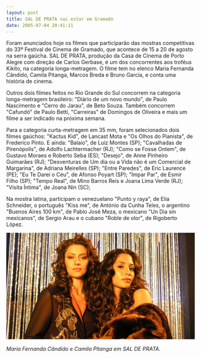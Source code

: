 ```yaml
---
layout: post
title: SAL DE PRATA vai estar em Gramado
date: 2005-07-04 20:41:11
---
```

Foram anunciados hoje os filmes que participarão das mostras competitivas do 33º Festival de Cinema de Gramado, que acontece de 15 a 20 de agosto na serra gaúcha. SAL DE PRATA, produção da Casa de Cinema de Porto Alegre com direção de Carlos Gerbase, é um dos concorrentes aos troféus Kikito, na categoria longa-metragem. O filme tem no elenco Maria Fernanda Cândido, Camila Pitanga, Marcos Breda e Bruno Garcia, e conta uma história de cinema.

Outros dois filmes feitos no Rio Grande do Sul concorrem na categoria longa-metragem brasileiro: "Diário de um novo mundo", de Paulo Nascimento e "Cerro do Jarau", de Beto Souza. Também concorrem "Cafundó" de Paulo Betti, "Carreiras" de Domingos de Oliveira e mais um filme a ser indicado na próxima semana.

Para a categoria curta-metragem em 35 mm, foram selecionados dois filmes gaúchos: "Kactus Kid", de Lancast Mota e "Os Olhos do Pianista", de Frederico Pinto. E ainda: "Balaio", de Luiz Montes (SP); "Cavalhadas de Pirenópolis", de Adolfo Lachtermacher (RJ); "Como se Fosse Ontem", de Gustavo Moraes e Roberto Seba (ES); "Desejo", de Anne Pinheiro Guimarães (RJ); "Desventuras de Um dia ou a Vida não é um Comercial de Margarina", de Adriana Meirelles (SP); "Entre Paredes", de Eric Laurence (PE); "Eu Te Darei o Céu", de Afonso Poyart (SP); "Ímpar Par", de Esmir Filho (SP); "Tempo Real", de Mino Barros Reis e Joana Lima Verde (RJ); "Visita Íntima", de Joana Nin (SC);

Na mostra latina, participam o venezuelano "Punto y raya", de Elia Schneider, o português "Kiss me", de António da Cunha Teles, o argentino "Buenos Aires 100 km", de Pablo José Meza, o mexicano "Un Dia sin mexicanos", de Sergio Arau e o cubano "Roble de olor", de Rigoberto López.

![](/uploads/sdp-fernanda-camila.jpg)

*M﻿aria Fernanda Cândido e Camila Pitanga em SAL DE PRATA.*